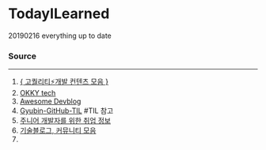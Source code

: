 # TodayILearned
20190216 everything up to date



### Source

---

1. [{ 고퀄리티⚡️개발 컨텐츠 모음 }](https://github.com/Integerous/goQuality-dev-contents)
2. [OKKY tech](https://okky.kr/articles/tech?query=&sort=voteCount&order=desc)
3. [Awesome Devblog](https://github.com/sarojaba/awesome-devblog/blob/master/README.md)
4. [Gyubin-GitHub-TIL](https://github.com/Gyubin/TIL) #TIL 참고
5. [주니어 개발자를 위한 취업 정보](https://github.com/jojoldu/junior-recruit-scheduler)
6. [기술블로그, 커뮤니티 모음](http://asfirstalways.tistory.com/153)
7. 

